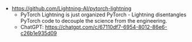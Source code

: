 

* https://github.com/Lightning-AI/pytorch-lightning
    * PyTorch Lightning is just organized PyTorch - Lightning disentangles PyTorch code to decouple the science from the engineering.
    * ChatGPT: https://chatgpt.com/c/67110df7-6954-8012-86e6-c26b1e935d09